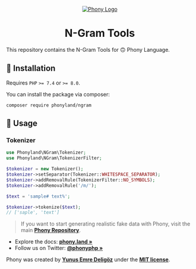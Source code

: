 <div align="center">

[![Phony Logo](https://raw.githubusercontent.com/phonyland/artwork/master/logo.png)](https://github.com/phonyland)

</div>

<div align="center">

# N-Gram Tools

</div>

This repository contains the N-Gram Tools for 🙃 Phony Language.

## 🚀 Installation

Requires `PHP` `>= 7.4` or `>= 8.0`.

You can install the package via composer:

```console
composer require phonyland/ngram
```

## 🙌 Usage

### Tokenizer

```php
use Phonyland\NGram\Tokenizer;
use Phonyland\NGram\TokenizerFilter;

$tokenizer = new Tokenizer();
$tokenizer->setSeparator(Tokenizer::WHITESPACE_SEPARATOR);
$tokenizer->addRemovalRule(TokenizerFilter::NO_SYMBOLS);
$tokenizer->addRemovalRule('/m/');

$text = 'sample# text%';

$tokenizer->tokenize($text);
// ['saple', 'text']
```

> If you want to start generating realistic fake data with Phony, visit the main **[Phony Repository](https://github.com/phonyland/phony)**.

- Explore the docs: **[phony.land »](https://phony.land/)**
- Follow us on Twitter: **[@phonyphp »](https://twitter.com/phonyphp)**

Phony was created by **[Yunus Emre Deligöz](https://twitter.com/yedeligoez)** under the **[MIT license](https://opensource.org/licenses/MIT)**.
